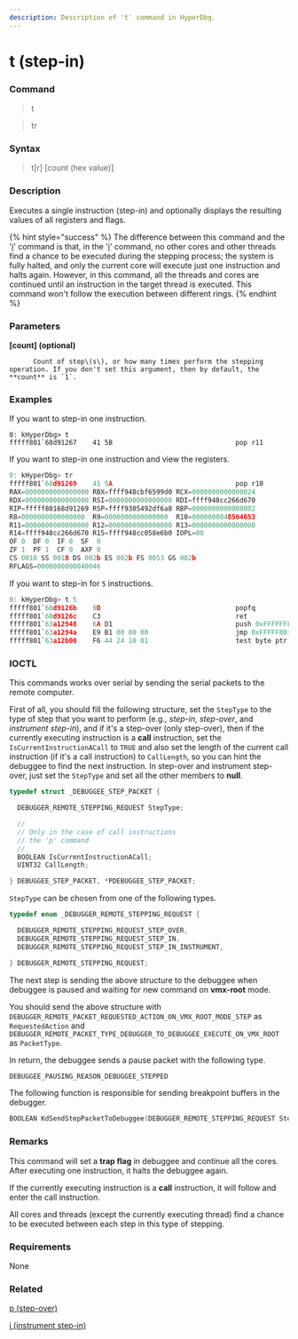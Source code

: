 ```yaml
---
description: Description of 't' command in HyperDbg.
---
```


# t \(step-in\)

### Command

> t

> tr

### Syntax

> t\[r\] \[count \(hex value\)\]

### Description

Executes a single instruction \(step-in\) and optionally displays the resulting values of all registers and flags.

{% hint style="success" %}
The difference between this command and the '[i](https://docs.hyperdbg.com/commands/debugging-commands/i)' command is that, in the '[i](https://docs.hyperdbg.com/commands/debugging-commands/i)' command, no other cores and other threads find a chance to be executed during the stepping process; the system is fully halted, and only the current core will execute just one instruction and halts again. However, in this command, all the threads and cores are continued until an instruction in the target thread is executed. This command won't follow the execution between different rings.
{% endhint %}

### Parameters

**\[count\] \(optional\)**

          Count of step\(s\), or how many times perform the stepping operation. If you don't set this argument, then by default, the **count** is `1`.

### Examples

If you want to step-in one instruction.

```text
0: kHyperDbg> t
fffff801`68d91267    41 5B                               pop r11
```

If you want to step-in one instruction and view the registers.

```c
0: kHyperDbg> tr
fffff801`68d91269    41 5A                               pop r10
RAX=0000000000000000 RBX=ffff948cbf6599d0 RCX=0000000000000024
RDX=0000000000000000 RSI=0000000000000000 RDI=ffff948cc266d670
RIP=fffff80168d91269 RSP=ffff9305492df6a8 RBP=0000000000000002
R8=0000000000000000  R9=0000000000000000  R10=0000000048564653
R11=0000000000000000 R12=0000000000000000 R13=0000000000000000
R14=ffff948cc266d670 R15=ffff948cc058e6b0 IOPL=00
OF 0  DF 0  IF 0  SF  0
ZF 1  PF 1  CF 0  AXF 0
CS 0010 SS 0018 DS 002b ES 002b FS 0053 GS 002b
RFLAGS=0000000000040046
```

If you want to step-in for `5` instructions.

```c
0: kHyperDbg> t 5
fffff801`68d9126b    9D                                  popfq
fffff801`68d9126c    C3                                  ret
fffff801`63a12948    6A D1                               push 0xFFFFFFFFFFFFFFD1
fffff801`63a1294a    E9 B1 00 00 00                      jmp 0xFFFFF80163A12A00
fffff801`63a12b00    F6 44 24 10 01                      test byte ptr ss:[rsp+0x10], 0x01
```

### IOCTL

This commands works over serial by sending the serial packets to the remote computer.

First of all, you should fill the following structure, set the `StepType` to the type of step that you want to perform \(e.g., _step-in_, _step-over_, and _instrument step-in_\), and if it's a step-over \(only step-over\), then if the currently executing instruction is a **call** instruction, set the `IsCurrentInstructionACall` to `TRUE` and also set the length of the current call instruction \(if it's a call instruction\) to `CallLength`, so you can hint the debuggee to find the next instruction. In step-over and instrument step-over, just set the `StepType` and set all the other members to **null**.

```c
typedef struct _DEBUGGEE_STEP_PACKET {

  DEBUGGER_REMOTE_STEPPING_REQUEST StepType;

  //
  // Only in the case of call instructions
  // the 'p' command
  //
  BOOLEAN IsCurrentInstructionACall;
  UINT32 CallLength;

} DEBUGGEE_STEP_PACKET, *PDEBUGGEE_STEP_PACKET;
```

`StepType` can be chosen from one of the following types.

```c
typedef enum _DEBUGGER_REMOTE_STEPPING_REQUEST {

  DEBUGGER_REMOTE_STEPPING_REQUEST_STEP_OVER,
  DEBUGGER_REMOTE_STEPPING_REQUEST_STEP_IN,
  DEBUGGER_REMOTE_STEPPING_REQUEST_STEP_IN_INSTRUMENT,

} DEBUGGER_REMOTE_STEPPING_REQUEST;
```

The next step is sending the above structure to the debuggee when debuggee is paused and waiting for new command on **vmx-root** mode.

You should send the above structure with `DEBUGGER_REMOTE_PACKET_REQUESTED_ACTION_ON_VMX_ROOT_MODE_STEP` as `RequestedAction` and `DEBUGGER_REMOTE_PACKET_TYPE_DEBUGGER_TO_DEBUGGEE_EXECUTE_ON_VMX_ROOT` as `PacketType`.

In return, the debuggee sends a pause packet with the following type.

```c
DEBUGGEE_PAUSING_REASON_DEBUGGEE_STEPPED
```

The following function is responsible for sending breakpoint buffers in the debugger.

```c
BOOLEAN KdSendStepPacketToDebuggee(DEBUGGER_REMOTE_STEPPING_REQUEST StepRequestType);
```

### **Remarks**

This command will set a **trap flag** in debuggee and continue all the cores. After executing one instruction, it halts the debuggee again.

If the currently executing instruction is a **call** instruction, it will follow and enter the call instruction. 

All cores and threads \(except the currently executing thread\) find a chance to be executed between each step in this type of stepping.

### Requirements

None

### Related

[p \(step-over\)](https://docs.hyperdbg.com/commands/debugging-commands/p)

[i \(instrument step-in\)](https://docs.hyperdbg.com/commands/debugging-commands/i)

